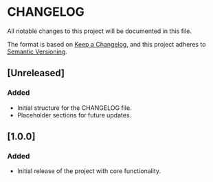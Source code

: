 # CHANGELOG

All notable changes to this project will be documented in this file.

The format is based on [Keep a Changelog](https://keepachangelog.com/en/1.0.0/),
and this project adheres to [Semantic Versioning](https://semver.org/spec/v2.0.0.html).

## [Unreleased]
### Added
- Initial structure for the CHANGELOG file.
- Placeholder sections for future updates.

## [1.0.0]
### Added
- Initial release of the project with core functionality.
